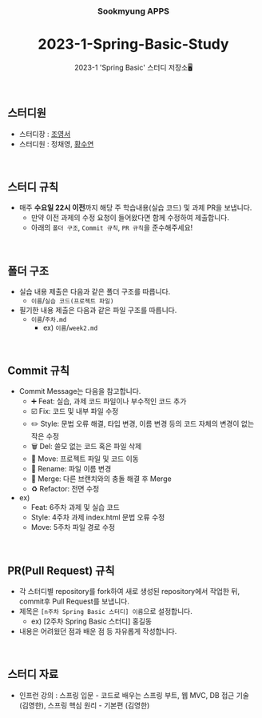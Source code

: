 <div align="center">

### Sookmyung APPS
# 2023-1-Spring-Basic-Study
2023-1 'Spring Basic' 스터디 저장소🖥️

</div>

<br>

## 스터디원
- 스터디장 : [조영서](https://github.com/dudrhy12)
- 스터디원 : 정채영, [황수연](https://github.com/syhwang1231)

<br>

## 스터디 규칙
- 매주 **수요일 22시 이전**까지 해당 주 학습내용(실습 코드) 및 과제 PR을 보냅니다.
  - 만약 이전 과제의 수정 요청이 들어왔다면 함께 수정하여 제출합니다.
  - 아래의 `폴더 구조`, `Commit 규칙`, `PR 규칙`을 준수해주세요!

<br>

## 폴더 구조
- 실습 내용 제출은 다음과 같은 폴더 구조를 따릅니다.
   - `이름`/`실습 코드(프로젝트 파일)`
- 필기한 내용 제출은 다음과 같은 파일 구조를 따릅니다.
  - `이름`/`주차.md`
    - ex) `이름`/`week2.md`

<br>

## Commit 규칙
- Commit Message는 다음을 참고합니다.
    - ➕ Feat: 실습, 과제 코드 파일이나 부수적인 코드 추가
    - ☑️ Fix: 코드 및 내부 파일 수정
    - ✏️ Style: 문법 오류 해결, 타입 변경, 이름 변경 등의 코드 자체의 변경이 없는 작은 수정
    - 🗑️ Del: 쓸모 없는 코드 혹은 파일 삭제
    - 🚚 Move: 프로젝트 파일 및 코드 이동
    - 📛 Rename: 파일 이름 변경
    - 🔀 Merge: 다른 브랜치와의 충돌 해결 후 Merge
    - ♻️ Refactor: 전면 수정
- ex)
  - Feat: 6주차 과제 및 실습 코드
  - Style: 4주차 과제 index.html 문법 오류 수정
  - Move: 5주차 파일 경로 수정

<br>

## PR(Pull Request) 규칙
- 각 스터디별 repository를 fork하여 새로 생성된 repository에서 작업한 뒤, commit후 Pull Request를 보냅니다.
- 제목은 `[n주차 Spring Basic 스터디] 이름`으로 설정합니다.
  - ex) [2주차 Spring Basic 스터디] 홍길동
- 내용은 어려웠던 점과 배운 점 등 자유롭게 작성합니다.

<br>

## 스터디 자료
- 인프런 강의 : 스프링 입문 - 코드로 배우는 스프링 부트, 웹 MVC, DB 접근 기술 (김영한), 스프링 핵심 원리 - 기본편 (김영한)
